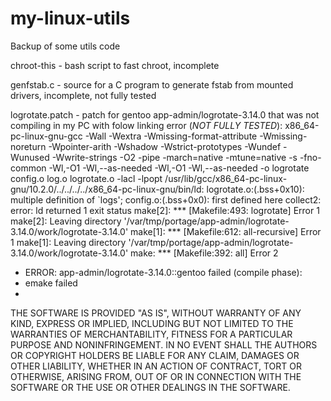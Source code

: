 # my-linux-utils

Backup of some utils code

chroot-this - bash script to fast chroot, incomplete

genfstab.c - source for a C program to generate fstab from mounted drivers, incomplete, not fully tested

logrotate.patch - patch for gentoo app-admin/logrotate-3.14.0 that was not compiling in my PC with folow linking error (*NOT FULLY TESTED*):
x86_64-pc-linux-gnu-gcc -Wall -Wextra -Wmissing-format-attribute -Wmissing-noreturn -Wpointer-arith -Wshadow -Wstrict-prototypes -Wundef -Wunused -Wwrite-strings -O2 -pipe -march=native -mtune=native -s -fno-common -Wl,-O1 -Wl,--as-needed  -Wl,-O1 -Wl,--as-needed -o logrotate config.o log.o logrotate.o  -lacl -lpopt 
/usr/lib/gcc/x86_64-pc-linux-gnu/10.2.0/../../../../x86_64-pc-linux-gnu/bin/ld: logrotate.o:(.bss+0x10): multiple definition of `logs'; config.o:(.bss+0x0): first defined here
collect2: error: ld returned 1 exit status
make[2]: *** [Makefile:493: logrotate] Error 1
make[2]: Leaving directory '/var/tmp/portage/app-admin/logrotate-3.14.0/work/logrotate-3.14.0'
make[1]: *** [Makefile:612: all-recursive] Error 1
make[1]: Leaving directory '/var/tmp/portage/app-admin/logrotate-3.14.0/work/logrotate-3.14.0'
make: *** [Makefile:392: all] Error 2
 * ERROR: app-admin/logrotate-3.14.0::gentoo failed (compile phase):
 *   emake failed
 * 


THE SOFTWARE IS PROVIDED "AS IS", WITHOUT WARRANTY OF ANY KIND, EXPRESS OR
IMPLIED, INCLUDING BUT NOT LIMITED TO THE WARRANTIES OF MERCHANTABILITY,
FITNESS FOR A PARTICULAR PURPOSE AND NONINFRINGEMENT. IN NO EVENT SHALL THE
AUTHORS OR COPYRIGHT HOLDERS BE LIABLE FOR ANY CLAIM, DAMAGES OR OTHER
LIABILITY, WHETHER IN AN ACTION OF CONTRACT, TORT OR OTHERWISE, ARISING FROM,
OUT OF OR IN CONNECTION WITH THE SOFTWARE OR THE USE OR OTHER DEALINGS IN THE
SOFTWARE.
